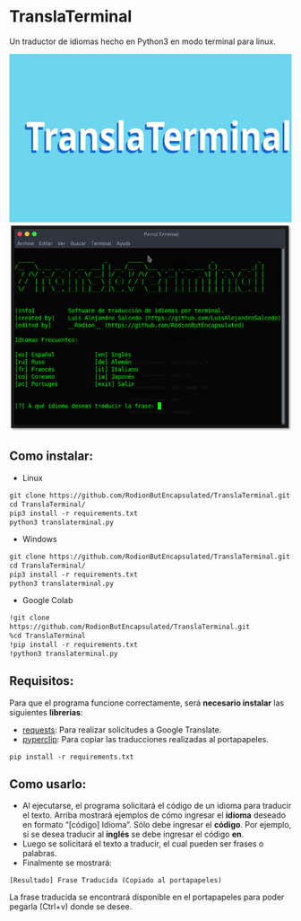 # TranslaTerminal
Un traductor de idiomas hecho en Python3 en modo terminal para linux.

<p align="center">
<img src="./img/TraslaTerminal Banner.svg" width="600px" height="300px"/>
<img src="./img/TranslaTerminal.png"/>
</p>

## Como instalar:
* Linux
```
git clone https://github.com/RodionButEncapsulated/TranslaTerminal.git
cd TranslaTerminal/
pip3 install -r requirements.txt
python3 translaterminal.py
```
* Windows
```
git clone https://github.com/RodionButEncapsulated/TranslaTerminal.git
cd TranslaTerminal/
pip3 install -r requirements.txt
python3 translaterminal.py
```

* Google Colab
```
!git clone https://github.com/RodionButEncapsulated/TranslaTerminal.git
%cd TranslaTerminal
!pip install -r requirements.txt
!python3 translaterminal.py
```

## Requisitos:

Para que el programa funcione correctamente, será **necesario instalar** las siguientes **librerias**:

* [requests](https://pypi.org/project/requests/ "Ir a requests en PyPI"): Para realizar solicitudes a Google Translate.
* [pyperclip](https://pypi.org/project/pyperclip/ "Ir a pyperclip en PyPI"): Para copiar las traducciones realizadas al portapapeles.

```
pip install -r requirements.txt
```

## Como usarlo:
* Al ejecutarse, el programa solicitará el código de un idioma para traducir el texto. Arriba mostrará ejemplos de cómo ingresar el **idioma** deseado en formato “[código] Idioma”.
Sólo debe ingresar el **código**. Por ejemplo, sí se desea traducir al **inglés** se debe ingresar el código **en**.
* Luego se solicitará el texto a traducir, el cual pueden ser frases o palabras.
* Finalmente se mostrará:
```
[Resultado] Frase Traducida (Copiado al portapapeles)
```
La frase traducida se encontrará disponible en el portapapeles para poder pegarla (Ctrl+v) donde se desee.
